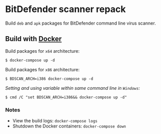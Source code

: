 # BitDefender scanner repack

Build `deb` and `apk` packages for BitDefender command line virus scanner.

## Build with [Docker](https://www.docker.com)

Build packages for `x64` architecture:

    $ docker-compose up -d

Build packages for `x86` architecture:

    $ BDSCAN_ARCH=i386 docker-compose up -d

*Setting and using variable within same command line in `Windows`:*

    $ cmd /C "set BDSCAN_ARCH=i386&& docker-compose up -d"

### Notes

- View the build logs: `docker-compose logs`
- Shutdown the Docker containers: `docker-compose down`
